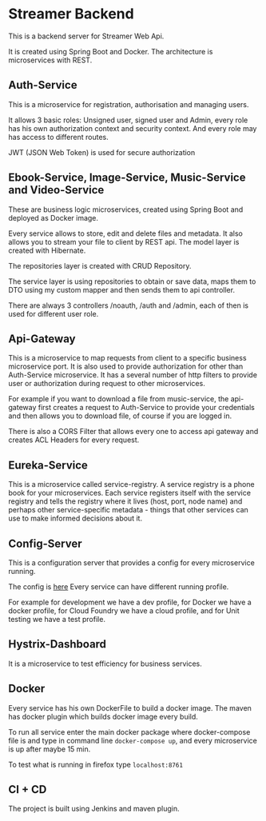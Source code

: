 # Streamer Backend
This is a backend server for Streamer Web Api.

It is created using Spring Boot and Docker.
The architecture is microservices with REST.

## Auth-Service
This is a microservice for registration, authorisation
and managing users. 

It allows 3 basic roles: 
Unsigned user, signed user and Admin, every role has his own
authorization context and security context.
And every role may has access to different routes.

JWT (JSON Web Token) is used for secure authorization

## Ebook-Service, Image-Service, Music-Service and Video-Service
These are business logic microservices, created using
Spring Boot and deployed as Docker image.

Every service allows to store, edit and delete files and
metadata. It also allows you to stream your file to client
by REST api. The model layer is created with Hibernate.

The repositories layer is created with CRUD Repository.

The service layer is using repositories to obtain or save
data, maps them to DTO using my custom mapper and then 
sends them to api controller. 

There are always 3 controllers
/noauth, /auth and /admin, each of then is used for 
different user role.

## Api-Gateway
This is a microservice to map requests from client to
a specific business microservice port. It is also
used to provide authorization for other than Auth-Service
microservice. It has a several number of http filters to provide
user or authorization during request to other microservices.

For example if you want to download a file from music-service,
the api-gateway first creates a request to Auth-Service to provide
your credentials and then allows you to download file, of course 
if you are logged in. 

There is also a CORS Filter that allows
every one to access api gateway and creates ACL Headers for every request.

## Eureka-Service
This is a microservice called service-registry.
A service registry is a phone book for your microservices. 
Each service registers itself with the service registry and 
tells the registry where it lives (host, port, node name) 
and perhaps other service-specific metadata - things that 
other services can use to make informed decisions about it.

## Config-Server
This is a configuration server that provides a config for
every microservice running.
 
The config is [here](https://github.com/Andrzej997/Streamer-Spring-Cloud-Config-Server)
Every service can have different running profile.

For example for development we have a dev profile, for Docker
we have a docker profile, for Cloud Foundry we have a cloud profile,
and for Unit testing we have a test profile.

## Hystrix-Dashboard
It is a microservice to test efficiency for business services.
 
## Docker
 Every service has his own DockerFile to build a docker image.
 The maven has docker plugin which builds docker image every build.
 
 To run all service enter the main docker package where docker-compose file is
 and type in command line `docker-compose up`, and every microservice is up after
 maybe 15 min.
 
 To test what is running in firefox type `localhost:8761`
 
 
## CI + CD
 The project is built using Jenkins and maven plugin.